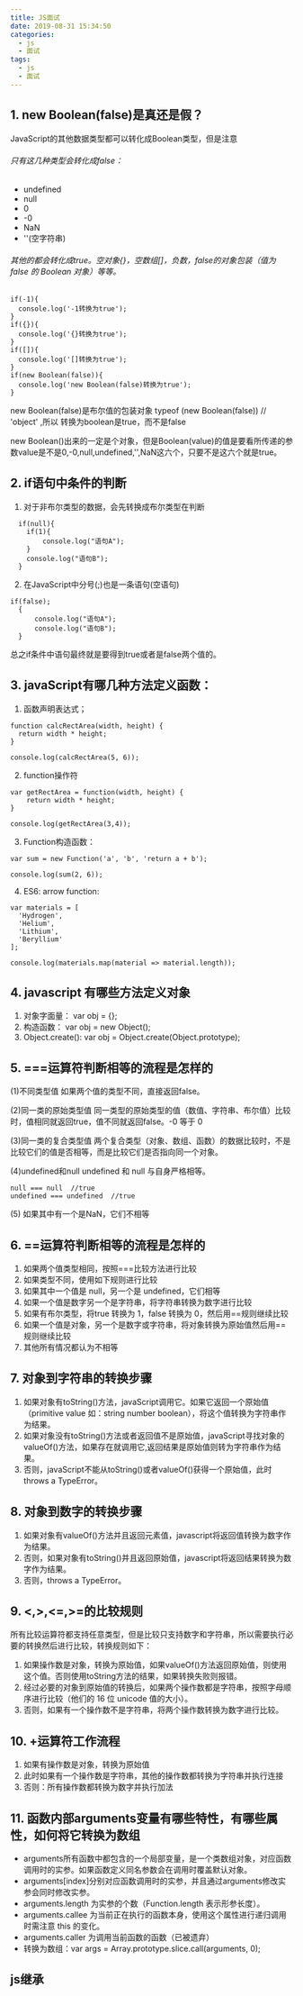 ```yaml
---
title: JS面试
date: 2019-08-31 15:34:50
categories: 
  - js
  - 面试
tags: 
  - js
  - 面试
---
```

## 1. new Boolean(false)是真还是假？
JavaScript的其他数据类型都可以转化成Boolean类型，但是注意
 <!--more-->
###### 只有这几种类型会转化成false：
* undefined
* null
* 0
* -0
* NaN
* ''(空字符串)

###### 其他的都会转化成true。空对象{}，空数组[]，负数，false的对象包装（值为 false 的 Boolean 对象）等等。
```
if(-1){
  console.log('-1转换为true');
}
if({}){
  console.log('{}转换为true');
}
if([]){
  console.log('[]转换为true');
}
if(new Boolean(false)){
  console.log('new Boolean(false)转换为true');
}

```
new Boolean(false)是布尔值的包装对象    typeof (new Boolean(false))  // 'object'  ,所以 转换为boolean是true，而不是false

new Boolean()出来的一定是个对象，但是Boolean(value)的值是要看所传递的参数value是不是0,-0,null,undefined,'',NaN这六个，只要不是这六个就是true。

## 2. if语句中条件的判断
1. 对于非布尔类型的数据，会先转换成布尔类型在判断
```
  if(null){
    if(1){
        console.log("语句A");
    }
    console.log("语句B");
  }
```
2. 在JavaScript中分号(;)也是一条语句(空语句)
```
if(false);
  {
      console.log("语句A");
      console.log("语句B");
  }

```
总之if条件中语句最终就是要得到true或者是false两个值的。

## 3. javaScript有哪几种方法定义函数：
1. 函数声明表达式；
```
function calcRectArea(width, height) {
  return width * height;
}

console.log(calcRectArea(5, 6));
```
2. function操作符
```
var getRectArea = function(width, height) {
    return width * height;
}

console.log(getRectArea(3,4));
```
3. Function构造函数：
```
var sum = new Function('a', 'b', 'return a + b');

console.log(sum(2, 6));
```
4. ES6: arrow function:
```
var materials = [
  'Hydrogen',
  'Helium',
  'Lithium',
  'Beryllium'
];

console.log(materials.map(material => material.length));
```

## 4. javascript 有哪些方法定义对象
1. 对象字面量： var obj = {};
2. 构造函数： var obj = new Object();
3. Object.create(): var obj = Object.create(Object.prototype);

## 5. ===运算符判断相等的流程是怎样的
(1)不同类型值
如果两个值的类型不同，直接返回false。

(2)同一类的原始类型值
同一类型的原始类型的值（数值、字符串、布尔值）比较时，值相同就返回true，值不同就返回false。-0 等于 0

(3)同一类的复合类型值
两个复合类型（对象、数组、函数）的数据比较时，不是比较它们的值是否相等，而是比较它们是否指向同一个对象。

(4)undefined和null
undefined 和 null 与自身严格相等。
```
null === null  //true
undefined === undefined  //true

```

(5) 如果其中有一个是NaN，它们不相等

## 6. ==运算符判断相等的流程是怎样的
1. 如果两个值类型相同，按照===比较方法进行比较
2. 如果类型不同，使用如下规则进行比较
3. 如果其中一个值是 null，另一个是 undefined，它们相等
4. 如果一个值是数字另一个是字符串，将字符串转换为数字进行比较
5. 如果有布尔类型，将true 转换为 1，false 转换为 0，然后用==规则继续比较
6. 如果一个值是对象，另一个是数字或字符串，将对象转换为原始值然后用==规则继续比较
7. 其他所有情况都认为不相等

## 7. 对象到字符串的转换步骤
1. 如果对象有toString()方法，javaScript调用它。如果它返回一个原始值（primitive value 如：string number boolean），将这个值转换为字符串作为结果。
2. 如果对象没有toString()方法或者返回值不是原始值，javaScript寻找对象的valueOf()方法，如果存在就调用它,返回结果是原始值则转为字符串作为结果。
3. 否则，javaScript不能从toString()或者valueOf()获得一个原始值，此时throws a TypeError。

## 8. 对象到数字的转换步骤
1. 如果对象有valueOf()方法并且返回元素值，javascript将返回值转换为数字作为结果。
2. 否则，如果对象有toString()并且返回原始值，javascript将返回结果转换为数字作为结果。
3. 否则，throws a TypeError。

## 9. <,>,<=,>=的比较规则
所有比较运算符都支持任意类型，但是比较只支持数字和字符串，所以需要执行必要的转换然后进行比较，转换规则如下：

1. 如果操作数是对象，转换为原始值，如果valueOf()方法返回原始值，则使用这个值。否则使用toString方法的结果，如果转换失败则报错。
2. 经过必要的对象到原始值的转换后，如果两个操作数都是字符串，按照字母顺序进行比较（他们的 16 位 unicode 值的大小）。
3. 否则，如果有一个操作数不是字符串，将两个操作数转换为数字进行比较。

## 10. +运算符工作流程
1. 如果有操作数是对象，转换为原始值
2. 此时如果有一个操作数是字符串，其他的操作数都转换为字符串并执行连接
3. 否则：所有操作数都转换为数字并执行加法

## 11. 函数内部arguments变量有哪些特性，有哪些属性，如何将它转换为数组
* arguments所有函数中都包含的一个局部变量，是一个类数组对象，对应函数调用时的实参。如果函数定义同名参数会在调用时覆盖默认对象。
* arguments[index]分别对应函数调用时的实参，并且通过arguments修改实参会同时修改实参。
* arguments.length 为实参的个数（Function.length 表示形参长度）。
* arguments.callee 为当前正在执行的函数本身，使用这个属性进行递归调用时需注意 this 的变化。
* arguments.caller 为调用当前函数的函数（已被遗弃）
* 转换为数组：var args = Array.prototype.slice.call(arguments, 0);

## js继承
